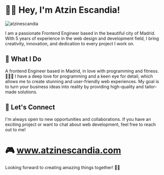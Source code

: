 # 👋🏻 Hey, I'm Atzin Escandia! 

![atzinescandia](https://avatars.githubusercontent.com/u/77510953?v=4)

I am a passionate Frontend Engineer based in the beautiful city of Madrid. With 5 years of experience in the web design and development field, I bring creativity, innovation, and dedication to every project I work on.

## 🚀 What I Do 
A frontend Engineer based in Madrid, in love with programming and fitness. 🤸🏻‍♀️
I have a deep love for programming and a keen eye for detail, which allows me to create stunning and user-friendly web experiences. My goal is to turn your business ideas into reality by providing high-quality and tailor-made solutions.

## 📱 Let's Connect
I'm always open to new opportunities and collaborations. If you have an exciting project or want to chat about web development, feel free to reach out to me!

 # 🎮 www.atzinescandia.com





Looking forward to creating amazing things together! ✌🏻
